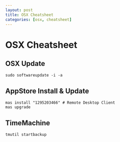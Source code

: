 ```yaml
---
layout: post
title: OSX Cheatsheet
categories: [osx, cheatsheet]
---
```


# OSX Cheatsheet

## OSX Update

```shell
sudo softwareupdate -i -a
```

## AppStore Install & Update

```shell
mas install "1295203466" # Remote Desktop Client
mas upgrade
```

## TimeMachine

```shell
tmutil startbackup
```
